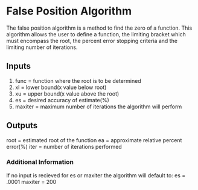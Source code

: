 # False Position Algorithm
The false position algorithm is a method to find the zero of a function. This algorithm allows the user to define a function, the limiting bracket which must encompass the root, the percent error stopping criteria and the limiting number of iterations. 
## Inputs
1. func = function where the root is to be determined
2. xl = lower bound(x value below root)
3. xu = upper bound(x value above the root)
4. es = desired accuracy of estimate(%)
5. maxiter = maximum number of iterations the algorithm will perform
## Outputs
root = estimated root of the function
ea = approximate relative percent error(%)
iter = number of iterations performed
### Additional Information
If no input is recieved for es or maxiter the algorithm will default to:
es = .0001
maxiter = 200
